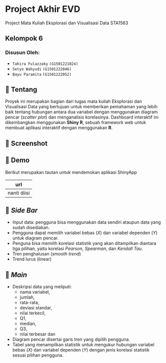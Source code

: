 # Project Akhir EVD
Project Mata Kuliah Eksplorasi dan Visualisasi Data STA1563
## Kelompok 6

### Disusun Oleh:
- `Tahira Fulazzaky` `(G1501221024)`
- `Setyo Wahyudi` `(G1501222046)`
- `Bayu Paramita` `(G1501222052)`

## :scroll: Tentang

Proyek ini merupakan bagian dari tugas mata kuliah Eksplorasi dan Visualisasi Data yang bertujuan untuk memberikan pemahaman yang lebih baik tentang hubungan antara dua variabel dengan menggunakan diagram pencar (_scatter plot_) dan menganalisis korelasinya. Dashboard interaktif ini dikembangkan menggunakan **Shiny R**, sebuah framework web untuk membuat aplikasi interaktif dengan menggunakan **R**.

## :rice_scene: Screenshot


## :dvd: Demo

Berikut merupakan tautan untuk mendemokan aplikasi ShinyApp

| url                      |
| ------------------------ |
| nanti diisi |

## :bookmark_tabs: _Side Bar_

- Input data: pengguna bisa menggunakan data sendiri ataupun data yang sudah disediakan.
- Pengguna dapat memilih variabel bebas (_X_) dan variabel dependen (_Y_) untuk diagram pencar.
- Penguna bisa memilih korelasi statistik yang akan ditampilkan diantara tiga pilihan, yaitu korelasi _Pearson_, _Spearman_, dan _Kendall Tau_.
- Tren penghalusan (_smooth trend_)
- Trend lurus (linear)

## :bookmark_tabs: _Main_

- Deskripsi data yang meliputi: 
    - nama variabel, 
    - jumlah, 
    - rata-rata, 
    - deviasi standar, 
    - nilai terkecil, 
    - Q1, 
    - median, 
    - Q3, 
    - nilai terbesar dan  
- Diagram pencar disertai garis tren yang dipilih pengguna.
- Tabel yang menampilkan statistik untuk mengukur hubungan variabel bebas (_X_) dan variabel dependen (_Y_) dengan jenis korelasi statistik sesuai pilihan pengguna.
